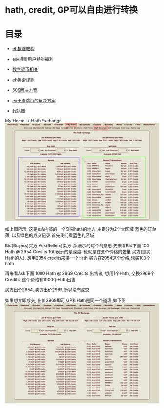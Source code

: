 # hath, credit, GP可以自由进行转换

# 目录

*  [eh捐赠教程](https://github.com/kk9448/ehDonate/blob/main/README.md)

*  [e站捐赠用户特别福利](https://github.com/kk9448/ehDonate/blob/main/eh捐赠用户特别福利.md)

*  [数字货币相关](https://crypto0xpanda.notion.site)

*  [eh搜索规则](https://github.com/kk9448/ehDonate/blob/main/eh搜索规则.md)

*  [509解决方案](https://github.com/kk9448/ehDonate/blob/main/ban以及509解决方案.md)

*  [ex无法跳页的解决方案](https://github.com/kk9448/ehDonate/blob/main/ex无法跳页的解决方案.md)

*  [代捐赠](https://github.com/kk9448/ehDonate/blob/main/代捐赠.md)

My Home -> Hath Exchange
![screenshot_3574](media/screenshot_3574.jpg)

如上图所示, 这是e站内部的一个交易hath的地方
主要分为2个大区域
蓝色的订单薄, 以及绿色的成交记录
首先我们看蓝色的区域

Bid(Buyers)买方
Ask(Sellers)卖方
@ 表示的每个的意思
先来看Bid下面
100 Hath @ 2954 Credits
100表示的是深度, 也就是在这个价格的数量
买方(想买Hath的人), 想用2954 credits来换一个Hath
买方在2954这个价格,想买100个hath

再来看Ask下面
1000 Hath @ 2969 Credits
出售者, 想用1个Hath, 交换2969个Credits, 这个价格有1000个Hath出售

买方出价2954, 卖方出价2969,所以没有成交

如果想立即成交, 出价2969即可
GP和Hath是同一个道理,如下图
![screenshot_3575](media/screenshot_3575.jpg)

